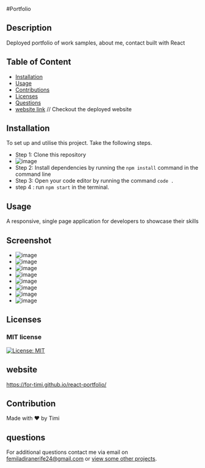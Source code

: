 #Portfolio

## Description
Deployed portfolio of work samples, about me, contact built with React

    
## Table of Content
- [Installation](#installation)
- [Usage](#usage)
- [Contributions](#contribution)
- [Licenses](#licenses)
- [Questions](#questions)
- [website link](https://for-timi.github.io/react-portfolio/) // Checkout the deployed website 
    
        
## Installation
To set up and utilise this project. Take the following steps.

- Step 1: Clone this repository
- ![image](https://user-images.githubusercontent.com/104241247/202819291-44edf534-7d4f-462a-a1d5-a20f00a0ecd6.png)
- Step 2: Install dependencies by running the ``` npm install ``` command in the command line
- Step 3: Open your code editor by running the command ``` code . ```
- step 4 : run ``` npm start ``` in the terminal.

    
## Usage
A responsive, single page application for developers to showcase their skills


## Screenshot
- ![image](https://user-images.githubusercontent.com/104241247/209482825-d7faee08-cc82-4570-bed7-4bb0decf20e7.png)
- ![image](https://user-images.githubusercontent.com/104241247/209482830-6c82850c-d49d-4197-9ec1-3f9b76a728f7.png)
- ![image](https://user-images.githubusercontent.com/104241247/209482835-ac205640-914a-46f4-a17a-28f926925555.png)
- ![image](https://user-images.githubusercontent.com/104241247/209482840-22a66001-d6e5-440c-9581-c432a36815cb.png)
- ![image](https://user-images.githubusercontent.com/104241247/209482843-3159120a-aee1-44aa-aa64-20151b526de9.png)
- ![image](https://user-images.githubusercontent.com/104241247/209482846-058e0c1b-cc2f-4c77-bebf-4b1c4994bff1.png)
- ![image](https://user-images.githubusercontent.com/104241247/209482853-f029c4ae-e7f5-448a-a590-8046632f5ab3.png)
- ![image](https://user-images.githubusercontent.com/104241247/209482862-c68c6184-7b2e-4282-b557-fe3cc6b9c810.png)




## Licenses
### MIT license
[![License: MIT](https://img.shields.io/badge/License-MIT-yellow.svg)](https://opensource.org/licenses/MIT)


## website
https://for-timi.github.io/react-portfolio/

## Contribution
Made with ❤️ by Timi

## questions
For additional questions contact me via email on [femiladiranerife24@gmail.com](mailto:femiladiranerife24@gmail.com) or [view some other projects](https://github.com/FOR-TIMI/).
